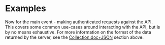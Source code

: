 # Examples

Now for the main event - making authenticated requests against the API.  This covers some common use-cases around interacting with the API, but is by no means exhaustive.  For more information on the format of the data returned by the server, see the [Collection.doc+JSON](#collection-docjson) section above.
